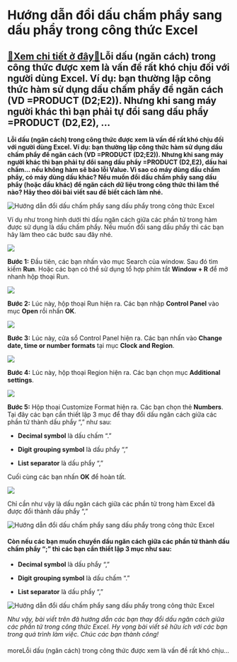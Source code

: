 Hướng dẫn đổi dấu chấm phẩy sang dấu phẩy trong công thức Excel
===============================================================

[:gift:Xem chi tiết ở đây:gift:](https://hddtvn.com/huong-dan-doi-dau-cham-phay-sang-dau-phay-trong-cong-thuc-excel-2/)Lỗi dấu (ngăn cách) trong công thức được xem là vấn đề rất khó chịu đối với người dùng Excel. Ví dụ: bạn thường lập công thức hàm sử dụng dấu chấm phẩy để ngăn cách (VD =PRODUCT (D2;E2)). Nhưng khi sang máy người khác thì bạn phải tự đổi sang dấu phẩy =PRODUCT (D2,E2), …
-------------------------------------------------------------------------------------------------------------------------------------------------------------------------------------------------------------------------------------------------------------------------------

**Lỗi dấu (ngăn cách) trong công thức được xem là vấn đề rất khó chịu đối với người dùng Excel. Ví dụ: bạn thường lập công thức hàm sử dụng dấu chấm phẩy để ngăn cách (VD =PRODUCT (D2;E2)). Nhưng khi sang máy người khác thì bạn phải tự đổi sang dấu phẩy =PRODUCT (D2,E2), dấu hai chấm… nếu không hàm sẽ báo lỗi Value. Vì sao có máy dùng dấu chấm phẩy, có máy dùng dấu khác? Nếu muốn đổi dấu chấm phẩy sang dấu phẩy (hoặc dấu khác) để ngăn cách dữ liệu trong công thức thì làm thế nào? Hãy theo dõi bài viết sau để biết cách làm nhé.**


![Hướng dẫn đổi dấu chấm phẩy sang dấu phẩy trong công thức Excel](https://hddtvn.com/wp-content/uploads/2021/01/chuyen-dau-phan-tu.jpg)


Ví dụ như trong hình dưới thì dấu ngăn cách giữa các phần tử trong hàm được sử dụng là dấu chấm phẩy. Nếu muốn đổi sang dấu phẩy thì các bạn hãy làm theo các bước sau đây nhé.


![](https://hddtvn.com/wp-content/uploads/2021/01/1-1.png)


**Bước 1:** Đầu tiên, các bạn nhấn vào mục Search của window. Sau đó tìm kiếm **Run**. Hoặc các bạn có thể sử dụng tổ hợp phím tắt **Window + R** để mở nhanh hộp thoại Run.


![](https://hddtvn.com/wp-content/uploads/2021/01/2-1.png)


**Bước 2:** Lúc này, hộp thoại Run hiện ra. Các bạn nhập **Control Panel** vào mục **Open** rồi nhấn **OK**.


![](https://hddtvn.com/wp-content/uploads/2021/01/3-1.png)


**Bước 3:** Lúc này, cửa sổ Control Panel hiện ra. Các bạn nhấn vào **Change date, time or number formats** tại mục **Clock and Region**.


![](https://hddtvn.com/wp-content/uploads/2021/01/4-1.png)


**Bước 4:** Lúc này, hộp thoại Region hiện ra. Các bạn chọn mục **Additional** **settings**.


![](https://hddtvn.com/wp-content/uploads/2021/01/5-2.png)


**Bước 5:** Hộp thoại Customize Format hiện ra. Các bạn chọn thẻ **Numbers**. Tại đây các bạn cần thiết lập 3 mục để thay đổi dấu ngăn cách giữa các phần tử thành dấu phẩy “,” như sau:




* **Decimal symbol** là dấu chấm “.”

* **Digit grouping symbol** là dấu phẩy “,”

* **List separator** là dấu phẩy “,”



Cuối cùng các bạn nhấn **OK** để hoàn tất.


![](https://hddtvn.com/wp-content/uploads/2021/01/6-1.png)


Chỉ cần như vậy là dấu ngăn cách giữa các phần tử trong hàm Excel đã được đổi thành dấu phẩy “,”


![Hướng dẫn đổi dấu chấm phẩy sang dấu phẩy trong công thức Excel](https://hddtvn.com/wp-content/uploads/2021/01/7-1.png "Hướng dẫn đổi dấu chấm phẩy sang dấu phẩy trong công thức Excel")


#### Còn nếu các bạn muốn chuyển dấu ngăn cách giữa các phần tử thành dấu chấm phẩy “;” thì các bạn cần thiết lập 3 mục như sau:




* **Decimal symbol** là dấu phẩy “,”

* **Digit grouping symbol** là dấu chấm “.”

* **List separator** là dấu phẩy “,”



![Hướng dẫn đổi dấu chấm phẩy sang dấu phẩy trong công thức Excel](https://hddtvn.com/wp-content/uploads/2021/01/8-1.png "Hướng dẫn đổi dấu chấm phẩy sang dấu phẩy trong công thức Excel")


*Như vậy, bài viết trên đã hướng dẫn các bạn thay đổi dấu ngăn cách giữa các phần tử trong công thức Excel. Hy vọng bài viết sẽ hữu ích với các bạn trong quá trình làm việc. Chúc các bạn thành công!*


#### 


moreLỗi dấu (ngăn cách) trong công thức được xem là vấn đề rất khó chịu…

